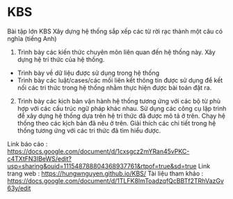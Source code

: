 # KBS
Bài tập lớn KBS 
Xây dựng hệ thống sắp xếp các từ rời rạc thành một câu có nghĩa (tiếng Anh)
1. Trình bày các kiến thức chuyên môn liên quan đến hệ thống này. Xây dựng hệ tri thức của hệ thống.
- Trình bày về dữ liệu được sử dụng trong hệ thống
- Trình bày các luật/cases/các mối liên kết thông tin được sử dụng để kết nối các tri thức trong hệ thống nhằm thực hiện được bài toán đặt ra.
2. Trình bày các kịch bản vận hành hệ thống tương ứng với các bộ từ phù hợp với các cấu trúc ngữ pháp khác nhau.
Sử dụng các công cụ lập trình để xây dựng hệ thống dựa trên hệ tri thức đã được mô tả ở trên. Chạy hệ thống theo các kịch bản đã nêu ở trên. Giải thích các chi tiết trong hệ thống tương ứng với các tri thức đã tìm hiểu được.

Link báo cáo :
https://docs.google.com/document/d/1cxsgcz2mYRan45vPKC-c4TXtFN3IBeWS/edit?usp=sharing&ouid=111548788804368937761&rtpof=true&sd=true
Link trang web :
https://hungwnguyen.github.io/KBS/
Tài liệu tham khảo :
https://docs.google.com/document/d/1TLFK8ImToadzqfQcBBTf2TRhVazGv63y/edit
